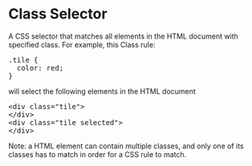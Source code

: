 # Class Selector

A CSS selector that matches all elements in the HTML document with
specified class. For example, this Class rule:

<pre>
<span class="highlight">.tile</span> {
  color: red;
}
</pre>

will select the following elements in the HTML document

<pre>
&lt;div <span class="highlight">class=&quot;tile&quot;</span>&gt;
&lt;/div&gt;
&lt;div <span class="highlight">class=&quot;tile</span> selected&quot;&gt;
&lt;/div&gt;
</pre>

Note: a HTML element can contain multiple classes, and only one of its classes has to match in order for a CSS rule to match.
